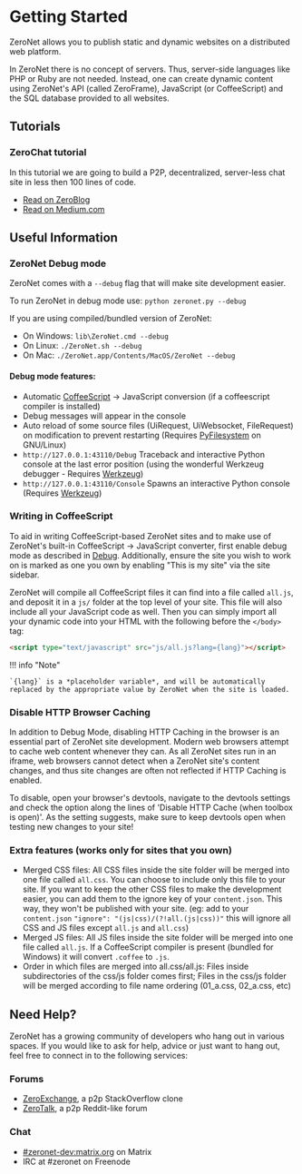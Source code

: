 # Getting Started

ZeroNet allows you to publish static and dynamic websites on a distributed web platform.

In ZeroNet there is no concept of servers. Thus, server-side languages like PHP or Ruby are not needed. Instead, one can create dynamic content using ZeroNet's API (called ZeroFrame), JavaScript (or CoffeeScript) and the SQL database provided to all websites.

## Tutorials

### ZeroChat tutorial

In this tutorial we are going to build a P2P, decentralized, server-less chat site in less then 100 lines of code.

* [Read on ZeroBlog](http://127.0.0.1:43110/Blog.ZeroNetwork.bit/?Post:99:ZeroChat+tutorial)
* [Read on Medium.com](https://decentralize.today/decentralized-p2p-chat-in-100-lines-of-code-d6e496034cd4)

## Useful Information

### ZeroNet Debug mode

ZeroNet comes with a `--debug` flag that will make site development easier.

To run ZeroNet in debug mode use: `python zeronet.py --debug`

If you are using compiled/bundled version of ZeroNet:

* On Windows: `lib\ZeroNet.cmd --debug`
* On Linux: `./ZeroNet.sh --debug`
* On Mac: `./ZeroNet.app/Contents/MacOS/ZeroNet --debug`

#### Debug mode features:

- Automatic [CoffeeScript](http://coffeescript.org/) -> JavaScript conversion (if a coffeescript compiler is installed)
- Debug messages will appear in the console
- Auto reload of some source files (UiRequest, UiWebsocket, FileRequest) on modification to prevent restarting (Requires [PyFilesystem](http://pyfilesystem.org/) on GNU/Linux)
- `http://127.0.0.1:43110/Debug` Traceback and interactive Python console at the last error position (using the wonderful Werkzeug debugger - Requires [Werkzeug](http://werkzeug.pocoo.org/))
- `http://127.0.0.1:43110/Console` Spawns an interactive Python console (Requires [Werkzeug](http://werkzeug.pocoo.org/))

### Writing in CoffeeScript

To aid in writing CoffeeScript-based ZeroNet sites and to make use of ZeroNet's
built-in CoffeeScript -> JavaScript converter, first enable debug mode as
described in [Debug](#zeronet-debug-mode). Additionally, ensure the site you
wish to work on is marked as one you own by enabling "This is my site" via
the site sidebar.

<!-- Is this right? -->
ZeroNet will compile all CoffeeScript files it can find into a file called `all.js`, and deposit it in a `js/` folder at the top level of your site. This file will also include all your JavaScript code as well. Then you can simply import all your dynamic code into your HTML with the following before the `</body>` tag:

```html
<script type="text/javascript" src="js/all.js?lang={lang}"></script>
```

<!-- Why? -->
!!! info "Note"

    `{lang}` is a *placeholder variable*, and will be automatically replaced by the appropriate value by ZeroNet when the site is loaded.


### Disable HTTP Browser Caching

In addition to Debug Mode, disabling HTTP Caching in the browser is an essential part of ZeroNet site development. Modern web browsers attempt to cache web content whenever they can. As all ZeroNet sites run in an iframe, web browsers cannot detect when a ZeroNet site's content changes, and thus site changes are often not reflected if HTTP Caching is enabled.

To disable, open your browser's devtools, navigate to the devtools settings and check the option along the lines of 'Disable HTTP Cache (when toolbox is open)'. As the setting suggests, make sure to keep devtools open when testing new changes to your site!

### Extra features (works only for sites that you own)

 - Merged CSS files: All CSS files inside the site folder will be merged into one file called `all.css`. You can choose to include only this file to your site. If you want to keep the other CSS files to make the development easier, you can add them to the ignore key of your `content.json`. This way, they won't be published with your site. (eg: add to your `content.json` `"ignore": "(js|css)/(?!all.(js|css))"` this will ignore all CSS and JS files except `all.js` and `all.css`)
 - Merged JS files: All JS files inside the site folder will be merged into one file called `all.js`. If a CoffeeScript compiler is present (bundled for Windows) it will convert `.coffee` to `.js`.
 - Order in which files are merged into all.css/all.js: Files inside subdirectories of the css/js folder comes first; Files in the css/js folder will be merged according to file name ordering (01_a.css, 02_a.css, etc)

## Need Help?

ZeroNet has a growing community of developers who hang out in various spaces. If you would like to ask for help, advice or just want to hang out, feel free to connect in to the following services:

### Forums

* [ZeroExchange](http://127.0.0.1:43110/zeroexchange.bit/), a p2p StackOverflow clone
* [ZeroTalk](http://127.0.0.1:43110/Talk.ZeroNetwork.bit/), a p2p Reddit-like forum

### Chat

* [#zeronet-dev:matrix.org](https://riot.im/app/#/room/#zeronet-dev:matrix.org) on Matrix
* IRC at #zeronet on Freenode
